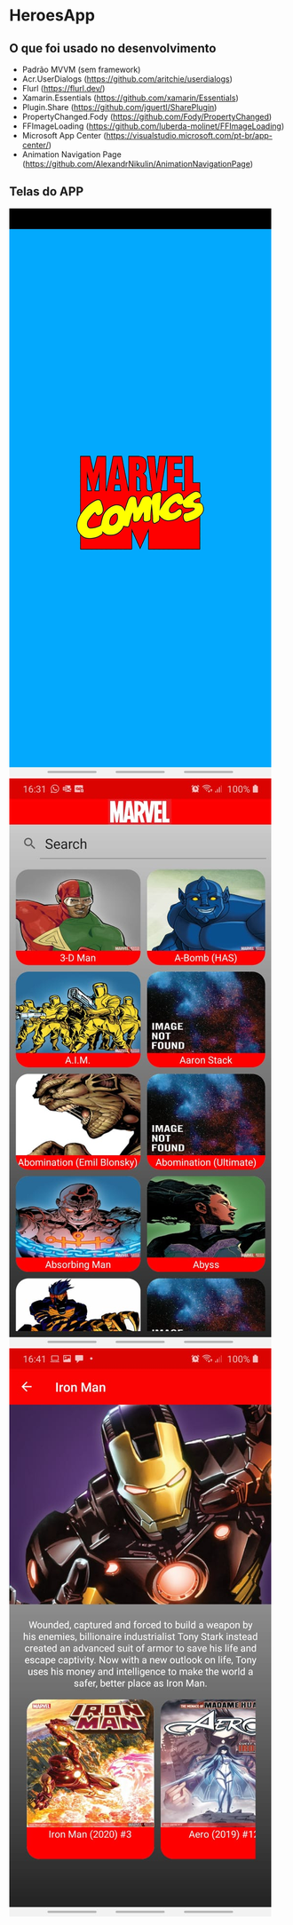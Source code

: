 # HeroesApp

## O que foi usado no desenvolvimento

- Padrão MVVM (sem framework)
- Acr.UserDialogs (https://github.com/aritchie/userdialogs)
- Flurl (https://flurl.dev/)
- Xamarin.Essentials (https://github.com/xamarin/Essentials)
- Plugin.Share (https://github.com/jguertl/SharePlugin)
- PropertyChanged.Fody (https://github.com/Fody/PropertyChanged)
- FFImageLoading (https://github.com/luberda-molinet/FFImageLoading)
- Microsoft App Center (https://visualstudio.microsoft.com/pt-br/app-center/)
- Animation Navigation Page (https://github.com/AlexandrNikulin/AnimationNavigationPage)

## Telas do APP

![](ScreenShot/01.jpeg)
![](ScreenShot/02.jpeg)
![](ScreenShot/03.jpeg)
